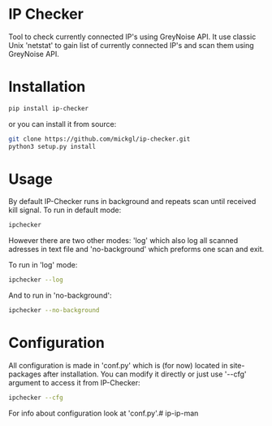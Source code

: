 # IP Checker
Tool to check currently connected IP's using GreyNoise API.
It use classic Unix 'netstat' to gain list of currently connected IP's and scan them using GreyNoise API.

# Installation 
```sh
pip install ip-checker
```
or you can install it from source:

```sh
git clone https://github.com/mickgl/ip-checker.git
python3 setup.py install
```
# Usage

By default IP-Checker runs in background and repeats scan until received kill signal.
To run in default mode:

```sh
ipchecker
```
However there are two other modes: 'log' which also log all scanned adresses in text file and 'no-background' which preforms one scan and exit.

To run in 'log' mode:

```sh
ipchecker --log
```
And to run in 'no-background':

```sh
ipchecker --no-background
```
# Configuration

All configuration is made in 'conf.py' which is (for now) located in site-packages after installation.
You can modify it directly or just use '--cfg' argument to access it from IP-Checker:

```sh
ipchecker --cfg
```

For info about configuration look at 'conf.py'.# ip-ip-man
